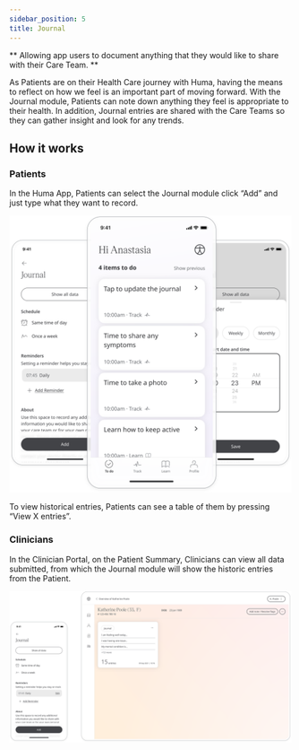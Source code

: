 ```yaml
---
sidebar_position: 5
title: Journal
---
```

** Allowing app users to document anything that they would like to share with their Care Team. **

As Patients are on their Health Care journey with Huma, having the means to reflect on how we feel is an important part of moving forward. With the Journal module, Patients can note down anything they feel is appropriate to their health. In addition, Journal entries are shared with the Care Teams so they can gather insight and look for any trends.

## How it works

### Patients 

In the Huma App, Patients can select the Journal module click “Add” and just type what they want to record.

![Adding to the journal](./assets/journal.svg)

To view historical entries, Patients can see a table of them by pressing “View X entries”.

### Clinicians

In the Clinician Portal, on the Patient Summary, Clinicians can view all data submitted, from which the Journal module will show the historic entries from the Patient.

![Journal in clinician portal](./assets/cp-patient-list-journal.svg)
